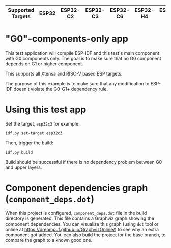 | Supported Targets | ESP32 | ESP32-C2 | ESP32-C3 | ESP32-C6 | ESP32-H4 | ESP32-S2 | ESP32-S3 |
| ----------------- | ----- | -------- | -------- | -------- | -------- | -------- | -------- |

# "G0"-components-only app

This test application will compile ESP-IDF and this test's main component with G0 components only.
The goal is to make sure that no G0 component depends on G1 or higher component.

This supports all Xtensa and RISC-V based ESP targets.

The purpose of this example is to make sure that any modification to ESP-IDF doesn't violate the G0-G1+ dependency rule.

# Using this test app

Set the target, `esp32c3` for example:
```bash
idf.py set-target esp32c3
```

Then, trigger the build:
```bash
idf.py build
```

Build should be successful if there is no dependency problem between G0 and upper layers.

# Component dependencies graph (`component_deps.dot`)

When this project is configured, `component_deps.dot` file in the build directory is generated. This file contains a Graphviz graph showing the component dependencies. You can visualize this graph (using `dot` tool or online at https://dreampuf.github.io/GraphvizOnline/) to see why an extra component got added. You can also build the project for the base branch, to compare the graph to a known good one.
